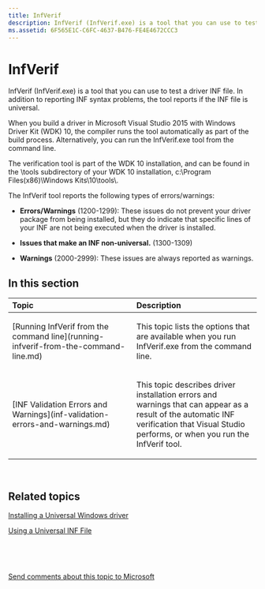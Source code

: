 ```yaml
---
title: InfVerif
description: InfVerif (InfVerif.exe) is a tool that you can use to test a driver INF file. In addition to reporting INF syntax problems, the tool reports if the INF file is universal.
ms.assetid: 6F565E1C-C6FC-4637-B476-FE4E4672CCC3
---
```


# InfVerif


InfVerif (InfVerif.exe) is a tool that you can use to test a driver INF file. In addition to reporting INF syntax problems, the tool reports if the INF file is universal.

When you build a driver in Microsoft Visual Studio 2015 with Windows Driver Kit (WDK) 10, the compiler runs the tool automatically as part of the build process. Alternatively, you can run the InfVerif.exe tool from the command line.

The verification tool is part of the WDK 10 installation, and can be found in the \\tools subdirectory of your WDK 10 installation, c:\\Program Files(x86)\\Windows Kits\\10\\tools\\.

The InfVerif tool reports the following types of errors/warnings:

-   **Errors/Warnings** (1200-1299): These issues do not prevent your driver package from being installed, but they do indicate that specific lines of your INF are not being executed when the driver is installed.

-   **Issues that make an INF non-universal.** (1300-1309)

-   **Warnings** (2000-2999): These issues are always reported as warnings.

## <span id="in_this_section"></span>In this section


<table>
<colgroup>
<col width="50%" />
<col width="50%" />
</colgroup>
<thead>
<tr class="header">
<th align="left">Topic</th>
<th align="left">Description</th>
</tr>
</thead>
<tbody>
<tr class="odd">
<td align="left"><p>[Running InfVerif from the command line](running-infverif-from-the-command-line.md)</p></td>
<td align="left"><p>This topic lists the options that are available when you run InfVerif.exe from the command line.</p></td>
</tr>
<tr class="even">
<td align="left"><p>[INF Validation Errors and Warnings](inf-validation-errors-and-warnings.md)</p></td>
<td align="left"><p>This topic describes driver installation errors and warnings that can appear as a result of the automatic INF verification that Visual Studio performs, or when you run the InfVerif tool.</p></td>
</tr>
</tbody>
</table>

 

## <span id="related_topics"></span>Related topics


[Installing a Universal Windows driver](https://msdn.microsoft.com/windows-drivers/develop/installing_a_universal_driver)

[Using a Universal INF File](https://msdn.microsoft.com/library/windows/hardware/dn941087)

 

 

[Send comments about this topic to Microsoft](mailto:wsddocfb@microsoft.com?subject=Documentation%20feedback%20[devtest\devtest]:%20InfVerif%20%20RELEASE:%20%2811/17/2016%29&body=%0A%0APRIVACY%20STATEMENT%0A%0AWe%20use%20your%20feedback%20to%20improve%20the%20documentation.%20We%20don't%20use%20your%20email%20address%20for%20any%20other%20purpose,%20and%20we'll%20remove%20your%20email%20address%20from%20our%20system%20after%20the%20issue%20that%20you're%20reporting%20is%20fixed.%20While%20we're%20working%20to%20fix%20this%20issue,%20we%20might%20send%20you%20an%20email%20message%20to%20ask%20for%20more%20info.%20Later,%20we%20might%20also%20send%20you%20an%20email%20message%20to%20let%20you%20know%20that%20we've%20addressed%20your%20feedback.%0A%0AFor%20more%20info%20about%20Microsoft's%20privacy%20policy,%20see%20http://privacy.microsoft.com/default.aspx. "Send comments about this topic to Microsoft")





